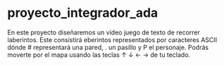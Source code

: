 # proyecto_integrador_ada
En este proyecto diseñaremos  un video juego de texto de recorrer laberintos. Este consistirá eberintos representados por caracteres ASCII dónde # representará una pared, . un pasillo y P el personaje.  Podrás moverte por el mapa usando las teclas ↑ ↓ ← → de tu teclado.
